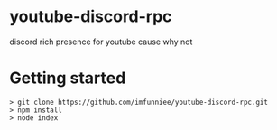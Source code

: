 # youtube-discord-rpc
discord rich presence for youtube cause why not

# Getting started
``` 
> git clone https://github.com/imfunniee/youtube-discord-rpc.git
> npm install
> node index
```
